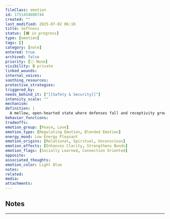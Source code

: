 ```yaml
---
fileClass: emotion
id: 1751454608744
created: ""
last_modified: 2025-07-02 06:10
title: Softness
status: [🟧 in progress]
type: [emotion]
tags: []
category: [note]
entered: true
archived: false
priority: [⚪ None]
visibility: 🔒 private
linked_wounds: 
internal_voices: 
soothing_resources: 
protective_strategies: 
triggered_by: 
needs_behind_it: ["[[Safety & Security]]"]
intensity_scale: ""
mechanism: 
definition: |
  A mellow, open-hearted state where defenses fall and receptivity grows. Softness invites intimacy, allowing people to be themselves without fear of harm.
behavior_functions: 
tradeoffs: 
emotion_group: [Peace, Love]
emotion_type: [Regulating Emotion, Blended Emotion]
energy_mood: Low Energy Pleasant
emotion_origins: [Relational, Spiritual, Unconscious]
emotion_effects: [Enhances Clarity, Strengthens Bonds]
emotion_flags: [Socially Learned, Connection Oriented]
opposite: 
associated_thoughts: 
emotion_color: Light Blue
notes: 
related: 
media: 
attachments:
---
```


## Notes
---

